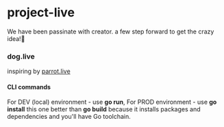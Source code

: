# project-live
We have been passinate with creator. a few step forward to get the crazy idea!🤔

### dog.live

inspiring by [parrot.live](https://github.com/hugomd/parrot.live)

#### CLI commands
For DEV (local) environment - use **go run**,
For PROD environment - use **go install** this one better than **go build** because it installs packages and dependencies and you'll have Go toolchain.

